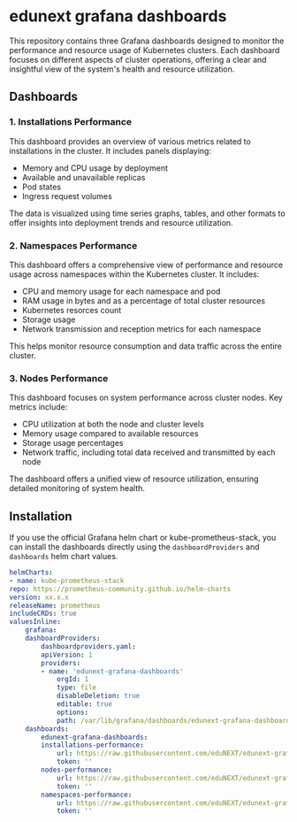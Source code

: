 # edunext grafana dashboards

This repository contains three Grafana dashboards designed to monitor the performance and resource usage of Kubernetes clusters. Each dashboard focuses on different aspects of cluster operations, offering a clear and insightful view of the system's health and resource utilization.

## Dashboards

### 1. **Installations Performance**

This dashboard provides an overview of various metrics related to installations in the cluster. It includes panels displaying:

- Memory and CPU usage by deployment
- Available and unavailable replicas
- Pod states
- Ingress request volumes

The data is visualized using time series graphs, tables, and other formats to offer insights into deployment trends and resource utilization.

### 2. **Namespaces Performance**

This dashboard offers a comprehensive view of performance and resource usage across namespaces within the Kubernetes cluster. It includes:

- CPU and memory usage for each namespace and pod
- RAM usage in bytes and as a percentage of total cluster resources
- Kubernetes resorces count
- Storage usage
- Network transmission and reception metrics for each namespace

This helps monitor resource consumption and data traffic across the entire cluster.

### 3. **Nodes Performance**

This dashboard focuses on system performance across cluster nodes. Key metrics include:

- CPU utilization at both the node and cluster levels
- Memory usage compared to available resources
- Storage usage percentages
- Network traffic, including total data received and transmitted by each node

The dashboard offers a unified view of resource utilization, ensuring detailed monitoring of system health.

## Installation

If you use the official Grafana helm chart or kube-prometheus-stack, you can install the dashboards directly using the `dashboardProviders` and `dashboards` helm chart values.

```yaml
helmCharts:
- name: kube-prometheus-stack
repo: https://prometheus-community.github.io/helm-charts
version: xx.x.x
releaseName: prometheus
includeCRDs: true
valuesInline:
    grafana:
    dashboardProviders:
        dashboardproviders.yaml:
        apiVersion: 1
        providers:
        - name: 'edunext-grafana-dashboards'
            orgId: 1
            type: file
            disableDeletion: true
            editable: true
            options:
            path: /var/lib/grafana/dashboards/edunext-grafana-dashboards
    dashboards:
        edunext-grafana-dashboards:
        installations-performance:
            url: https://raw.githubusercontent.com/eduNEXT/edunext-grafana-dashboards/main/dashboards/installations-performance.json
            token: ''
        nodes-performance:
            url: https://raw.githubusercontent.com/eduNEXT/edunext-grafana-dashboards/main/dashboards/nodes-performance.json
            token: ''
        namespaces-performance:
            url: https://raw.githubusercontent.com/eduNEXT/edunext-grafana-dashboards/main/dashboards/namespaces-performance.json
            token: ''
```
